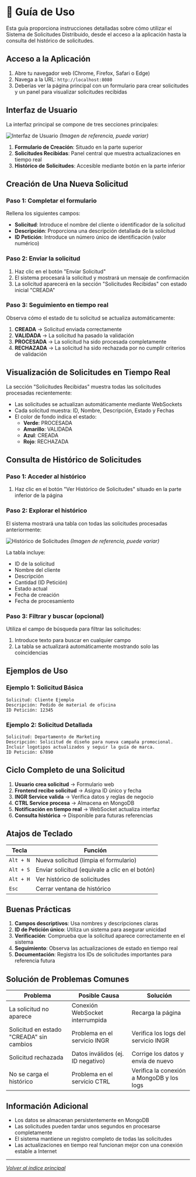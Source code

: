 # 📱 Guía de Uso

Esta guía proporciona instrucciones detalladas sobre cómo utilizar el Sistema de Solicitudes Distribuido, desde el acceso a la aplicación hasta la consulta del histórico de solicitudes.

## Acceso a la Aplicación

1. Abre tu navegador web (Chrome, Firefox, Safari o Edge)
2. Navega a la URL: `http://localhost:8080`
3. Deberías ver la página principal con un formulario para crear solicitudes y un panel para visualizar solicitudes recibidas

## Interfaz de Usuario

La interfaz principal se compone de tres secciones principales:

![Interfaz de Usuario](./img/ui_overview.png) *(Imagen de referencia, puede variar)*

1. **Formulario de Creación**: Situado en la parte superior
2. **Solicitudes Recibidas**: Panel central que muestra actualizaciones en tiempo real
3. **Histórico de Solicitudes**: Accesible mediante botón en la parte inferior

## Creación de Una Nueva Solicitud

### Paso 1: Completar el formulario

Rellena los siguientes campos:
- **Solicitud**: Introduce el nombre del cliente o identificador de la solicitud
- **Descripción**: Proporciona una descripción detallada de la solicitud
- **ID Petición**: Introduce un número único de identificación (valor numérico)

### Paso 2: Enviar la solicitud

1. Haz clic en el botón "Enviar Solicitud"
2. El sistema procesará la solicitud y mostrará un mensaje de confirmación
3. La solicitud aparecerá en la sección "Solicitudes Recibidas" con estado inicial "CREADA"

### Paso 3: Seguimiento en tiempo real

Observa cómo el estado de tu solicitud se actualiza automáticamente:
1. **CREADA** → Solicitud enviada correctamente
2. **VALIDADA** → La solicitud ha pasado la validación
3. **PROCESADA** → La solicitud ha sido procesada completamente
4. **RECHAZADA** → La solicitud ha sido rechazada por no cumplir criterios de validación

## Visualización de Solicitudes en Tiempo Real

La sección "Solicitudes Recibidas" muestra todas las solicitudes procesadas recientemente:

- Las solicitudes se actualizan automáticamente mediante WebSockets
- Cada solicitud muestra: ID, Nombre, Descripción, Estado y Fechas
- El color de fondo indica el estado:
  - **Verde**: PROCESADA
  - **Amarillo**: VALIDADA
  - **Azul**: CREADA
  - **Rojo**: RECHAZADA

## Consulta de Histórico de Solicitudes

### Paso 1: Acceder al histórico

1. Haz clic en el botón "Ver Histórico de Solicitudes" situado en la parte inferior de la página

### Paso 2: Explorar el histórico

El sistema mostrará una tabla con todas las solicitudes procesadas anteriormente:

![Histórico de Solicitudes](./img/historico.png) *(Imagen de referencia, puede variar)*

La tabla incluye:
- ID de la solicitud
- Nombre del cliente
- Descripción
- Cantidad (ID Petición)
- Estado actual
- Fecha de creación
- Fecha de procesamiento

### Paso 3: Filtrar y buscar (opcional)

Utiliza el campo de búsqueda para filtrar las solicitudes:
1. Introduce texto para buscar en cualquier campo
2. La tabla se actualizará automáticamente mostrando solo las coincidencias

## Ejemplos de Uso

### Ejemplo 1: Solicitud Básica

```
Solicitud: Cliente Ejemplo
Descripción: Pedido de material de oficina
ID Petición: 12345
```

### Ejemplo 2: Solicitud Detallada

```
Solicitud: Departamento de Marketing
Descripción: Solicitud de diseño para nueva campaña promocional. Incluir logotipos actualizados y seguir la guía de marca.
ID Petición: 67890
```

## Ciclo Completo de una Solicitud

1. **Usuario crea solicitud** → Formulario web
2. **Frontend recibe solicitud** → Asigna ID único y fecha
3. **INGR Service valida** → Verifica datos y reglas de negocio
4. **CTRL Service procesa** → Almacena en MongoDB
5. **Notificación en tiempo real** → WebSocket actualiza interfaz
6. **Consulta histórica** → Disponible para futuras referencias

## Atajos de Teclado

| Tecla | Función |
|-------|---------|
| `Alt + N` | Nueva solicitud (limpia el formulario) |
| `Alt + S` | Enviar solicitud (equivale a clic en el botón) |
| `Alt + H` | Ver histórico de solicitudes |
| `Esc` | Cerrar ventana de histórico |

## Buenas Prácticas

1. **Campos descriptivos**: Usa nombres y descripciones claras
2. **ID de Petición único**: Utiliza un sistema para asegurar unicidad
3. **Verificación**: Comprueba que la solicitud aparece correctamente en el sistema
4. **Seguimiento**: Observa las actualizaciones de estado en tiempo real
5. **Documentación**: Registra los IDs de solicitudes importantes para referencia futura

## Solución de Problemas Comunes

| Problema | Posible Causa | Solución |
|----------|---------------|----------|
| La solicitud no aparece | Conexión WebSocket interrumpida | Recarga la página |
| Solicitud en estado "CREADA" sin cambios | Problema en el servicio INGR | Verifica los logs del servicio INGR |
| Solicitud rechazada | Datos inválidos (ej. ID negativo) | Corrige los datos y envía de nuevo |
| No se carga el histórico | Problema en el servicio CTRL | Verifica la conexión a MongoDB y los logs |

## Información Adicional

- Los datos se almacenan persistentemente en MongoDB
- Las solicitudes pueden tardar unos segundos en procesarse completamente
- El sistema mantiene un registro completo de todas las solicitudes
- Las actualizaciones en tiempo real funcionan mejor con una conexión estable a Internet

---

*[Volver al índice principal](WIKI.md)* 